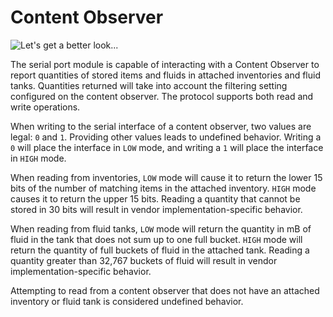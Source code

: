 # Content Observer
![Let's get a better look...](block:create:content_observer)

The serial port module is capable of interacting with a Content Observer to report quantities of stored items and fluids in attached inventories and fluid tanks. Quantities returned will take into account the filtering setting configured on the content observer. The protocol supports both read and write operations.

When writing to the serial interface of a content observer, two values are legal: `0` and `1`. Providing other values leads to undefined behavior. Writing a `0` will place the interface in `LOW` mode, and writing a `1` will place the interface in `HIGH` mode.

When reading from inventories, `LOW` mode  will cause it to return the lower 15 bits of the number of matching items in the attached inventory. `HIGH` mode causes it to return the upper 15 bits. Reading a quantity that cannot be stored in 30 bits will result in vendor implementation-specific behavior.

When reading from fluid tanks, `LOW` mode will return the quantity in mB of fluid in the tank that does not sum up to one full bucket. `HIGH` mode will return the quantity of full buckets of fluid in the attached tank. Reading a quantity greater than 32,767 buckets of fluid will result in vendor implementation-specific behavior.

Attempting to read from a content observer that does not have an attached inventory or fluid tank is considered undefined behavior.